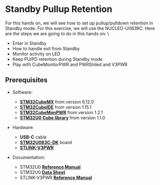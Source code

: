 # Standby Pullup Retention
For this hands on, we will see how to set up pullup/pulldown retention in Standby mode. For this exercise, we will use the NUCLEO-U083RC. Here are the steps we are going to do in this hands on:
\
- Enter in Standby​
- How to handle exit from Standby
- Monitor activity on LED​
- Keep PU/PD retention during Standby mode​
- Play with CubeMonitorPWR and PWRShiled and V3PWR

## Prerequisites
- Software:
  - **[STM32CubeMX](https://www.st.com/en/development-tools/stm32cubemx.html)** from version 6.12.0
  - **[STM32CubeIDE](https://www.st.com/en/development-tools/stm32cubeide.html)** from version 1.15.1
  - **[STM32CubeMonPWR](https://www.st.com/en/development-tools/stm32cubemonpwr.html)** from version 1.2.1
  - **[STM32U0 Cube library](https://www.st.com/en/embedded-software/stm32cubeu0.html)** from version 1.1.0

- Hardware:
  - **USB-C** cable
  - **[STM32U083C-DK](https://www.st.com/en/evaluation-tools/stm32u083c-dk.html)** board
  - **[STLINK-V3PWR](https://www.st.com/en/development-tools/stlink-v3pwr.html#documentation)**

- Documentation:
  - STM32U0 **[Reference Manual](https://www.st.com/resource/en/user_manual/um3261-stm32u0-series-safety-manual-stmicroelectronics.pdf)**
  - STM32U0 **[Data Sheet](https://www.st.com/resource/en/datasheet/stm32u083cc.pdf)**
  - STLINK-V3PWR **[Reference Manual](https://www.st.com/resource/en/user_manual/um3097-source-measurement-unit-smu-and-debuggerprogrammer-for-stm32-microcontrollers-stmicroelectronics.pdf)**
